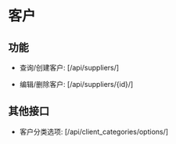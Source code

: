 # 客户


## 功能

- 查询/创建客户:
[/api/suppliers/]

- 编辑/删除客户:
[/api/suppliers/{id}/]


## 其他接口

- 客户分类选项:
[/api/client_categories/options/]
